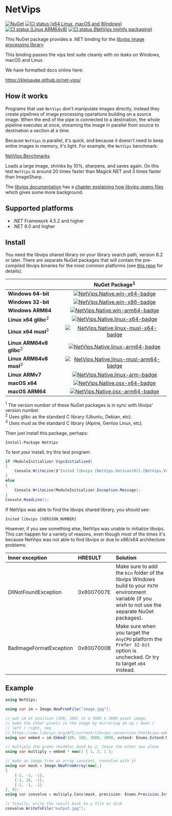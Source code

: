 # NetVips

[![NuGet](https://img.shields.io/nuget/v/NetVips.svg)](https://www.nuget.org/packages/NetVips)
[![CI status (x64 Linux, macOS and Windows)](https://github.com/kleisauke/net-vips/workflows/CI/badge.svg)](https://github.com/kleisauke/net-vips/actions)
[![CI status (Linux ARM64v8)](https://circleci.com/gh/kleisauke/net-vips.svg?style=shield)](https://circleci.com/gh/kleisauke/net-vips)
[![CI status (NetVips nightly packaging)](https://ci.appveyor.com/api/projects/status/d2r9uanb5yij07pt/branch/master?svg=true)](https://ci.appveyor.com/project/kleisauke/net-vips/branch/master)

This NuGet package provides a .NET binding for the [libvips image processing library](https://www.libvips.org/).

This binding passes the vips test suite cleanly with no leaks on Windows, macOS and Linux.

We have formatted docs online here:

https://kleisauke.github.io/net-vips/

## How it works

Programs that use `NetVips` don't manipulate images directly, instead
they create pipelines of image processing operations building on a source
image. When the end of the pipe is connected to a destination, the whole
pipeline executes at once, streaming the image in parallel from source to
destination a section at a time.

Because `NetVips` is parallel, it's quick, and because it doesn't need to
keep entire images in memory, it's light. For example, the `NetVips` benchmark:

[NetVips.Benchmarks](https://github.com/kleisauke/net-vips/tree/master/tests/NetVips.Benchmarks)

Loads a large image, shrinks by 10%, sharpens, and saves again. On this test
`NetVips` is around 20 times faster than Magick.NET and 3 times faster than ImageSharp.

The [libvips documentation](https://www.libvips.org/API/current/)
has a [chapter explaining how libvips opens files](
https://www.libvips.org/API/current/How-it-opens-files.html)
which gives some more background.

## Supported platforms

- .NET Framework 4.5.2 and higher
- .NET 6.0 and higher

## Install

You need the libvips shared library on your library search path, version 8.2 or
later. There are separate NuGet packages that will contain the pre-compiled
libvips binaries for the most common platforms (see
[this repo](https://github.com/kleisauke/libvips-packaging) for details):

|                                     | NuGet Package<sup>1</sup>                                                         |
|-------------------------------------|:---------------------------------------------------------------------------------:|
| **Windows 64-bit**                  | [![NetVips.Native.win-x64-badge]][NetVips.Native.win-x64-nuget]                   |
| **Windows 32-bit**                  | [![NetVips.Native.win-x86-badge]][NetVips.Native.win-x86-nuget]                   |
| **Windows ARM64**                   | [![NetVips.Native.win-arm64-badge]][NetVips.Native.win-arm64-nuget]               |
| **Linux x64 glibc**<sup>2</sup>     | [![NetVips.Native.linux-x64-badge]][NetVips.Native.linux-x64-nuget]               |
| **Linux x64 musl**<sup>3</sup>      | [![NetVips.Native.linux-musl-x64-badge]][NetVips.Native.linux-musl-x64-nuget]     |
| **Linux ARM64v8 glibc**<sup>2</sup> | [![NetVips.Native.linux-arm64-badge]][NetVips.Native.linux-arm64-nuget]           |
| **Linux ARM64v8 musl**<sup>3</sup>  | [![NetVips.Native.linux-musl-arm64-badge]][NetVips.Native.linux-musl-arm64-nuget] |
| **Linux ARMv7**                     | [![NetVips.Native.linux-arm-badge]][NetVips.Native.linux-arm-nuget]               |
| **macOS x64**                       | [![NetVips.Native.osx-x64-badge]][NetVips.Native.osx-x64-nuget]                   |
| **macOS ARM64**                     | [![NetVips.Native.osx-arm64-badge]][NetVips.Native.osx-arm64-nuget]               |

[NetVips.Native.win-x64-badge]: https://img.shields.io/nuget/v/NetVips.Native.win-x64.svg
[NetVips.Native.win-x64-nuget]: https://www.nuget.org/packages/NetVips.Native.win-x64
[NetVips.Native.win-x86-badge]: https://img.shields.io/nuget/v/NetVips.Native.win-x86.svg
[NetVips.Native.win-x86-nuget]: https://www.nuget.org/packages/NetVips.Native.win-x86
[NetVips.Native.win-arm64-badge]: https://img.shields.io/nuget/v/NetVips.Native.win-arm64.svg
[NetVips.Native.win-arm64-nuget]: https://www.nuget.org/packages/NetVips.Native.win-arm64
[NetVips.Native.linux-x64-badge]: https://img.shields.io/nuget/v/NetVips.Native.linux-x64.svg
[NetVips.Native.linux-x64-nuget]: https://www.nuget.org/packages/NetVips.Native.linux-x64
[NetVips.Native.linux-musl-x64-badge]: https://img.shields.io/nuget/v/NetVips.Native.linux-musl-x64.svg
[NetVips.Native.linux-musl-x64-nuget]: https://www.nuget.org/packages/NetVips.Native.linux-musl-x64
[NetVips.Native.linux-arm64-badge]: https://img.shields.io/nuget/v/NetVips.Native.linux-arm64.svg
[NetVips.Native.linux-arm64-nuget]: https://www.nuget.org/packages/NetVips.Native.linux-arm64
[NetVips.Native.linux-musl-arm64-badge]: https://img.shields.io/nuget/v/NetVips.Native.linux-musl-arm64.svg
[NetVips.Native.linux-musl-arm64-nuget]: https://www.nuget.org/packages/NetVips.Native.linux-musl-arm64
[NetVips.Native.linux-arm-badge]: https://img.shields.io/nuget/v/NetVips.Native.linux-arm.svg
[NetVips.Native.linux-arm-nuget]: https://www.nuget.org/packages/NetVips.Native.linux-arm
[NetVips.Native.osx-x64-badge]: https://img.shields.io/nuget/v/NetVips.Native.osx-x64.svg
[NetVips.Native.osx-x64-nuget]: https://www.nuget.org/packages/NetVips.Native.osx-x64
[NetVips.Native.osx-arm64-badge]: https://img.shields.io/nuget/v/NetVips.Native.osx-arm64.svg
[NetVips.Native.osx-arm64-nuget]: https://www.nuget.org/packages/NetVips.Native.osx-arm64

<sup>1</sup> The version number of these NuGet packages is in sync with libvips' version number.  
<sup>2</sup> Uses glibc as the standard C library (Ubuntu, Debian, etc).  
<sup>3</sup> Uses musl as the standard C library (Alpine, Gentoo Linux, etc).

Then just install this package, perhaps:

    Install-Package NetVips

To test your install, try this test program:

```csharp
if (ModuleInitializer.VipsInitialized)
{
    Console.WriteLine($"Inited libvips {NetVips.Version(0)}.{NetVips.Version(1)}.{NetVips.Version(2)}");
}
else
{
    Console.WriteLine(ModuleInitializer.Exception.Message);
}
Console.ReadLine();
```

If NetVips was able to find the libvips shared library, you should see:

    Inited libvips [VERSION_NUMBER]

However, if you see something else, NetVips was unable to initialize libvips.
This can happen for a variety of reasons, even though most of the times it's because NetVips
was not able to find libvips or due to x86/x64 architecture problems:

| Inner exception | HRESULT | Solution |
| :--- | :--- | :--- |
| DllNotFoundException | 0x8007007E | Make sure to add the `bin` folder of the libvips Windows build to your `PATH` environment variable (if you wish to not use the separate NuGet packages). |
| BadImageFormatException | 0x8007000B | Make sure when you target the `AnyCPU` platform the `Prefer 32-bit` option is unchecked. Or try to target `x64` instead. |

## Example

```csharp
using NetVips;

using var im = Image.NewFromFile("image.jpg");

// put im at position (100, 100) in a 3000 x 3000 pixel image,
// make the other pixels in the image by mirroring im up / down /
// left / right, see
// https://www.libvips.org/API/current/libvips-conversion.html#vips-embed
using var embed = im.Embed(100, 100, 3000, 3000, extend: Enums.Extend.Mirror);

// multiply the green (middle) band by 2, leave the other two alone
using var multiply = embed * new[] { 1, 2, 1 };

// make an image from an array constant, convolve with it
using var mask = Image.NewFromArray(new[,]
{
    {-1, -1, -1},
    {-1, 16, -1},
    {-1, -1, -1}
}, 8);
using var convolve = multiply.Conv(mask, precision: Enums.Precision.Integer);

// finally, write the result back to a file on disk
convolve.WriteToFile("output.jpg");
```
